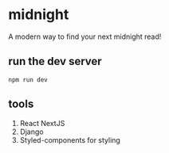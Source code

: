 # midnight
A modern way to find your next midnight read!

## run the dev server
``` npm run dev ```

## tools
1. React NextJS
2. Django
3. Styled-components for styling